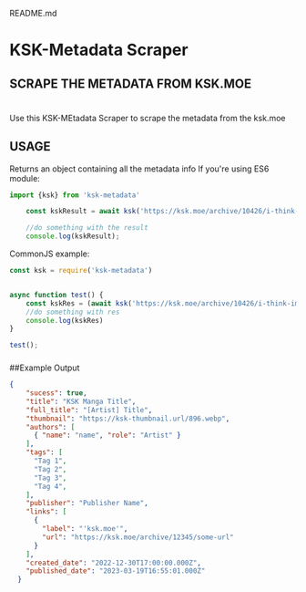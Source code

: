 README.md
# KSK-Metadata Scraper
## SCRAPE THE METADATA FROM KSK.MOE

#

Use this KSK-MEtadata Scraper to scrape the metadata from the ksk.moe


## USAGE

Returns an object containing all the metadata info
If you're using ES6 module:
```js
import {ksk} from 'ksk-metadata'

    const kskResult = await ksk('https://ksk.moe/archive/10426/i-think-im-the-only-one-getting-this-on-the-job-training')

    //do something with the result
    console.log(kskResult);

```
CommonJS example:
```js
const ksk = require('ksk-metadata')


async function test() {
    const kskRes = (await ksk('https://ksk.moe/archive/10426/i-think-im-the-only-one-getting-this-on-the-job-training'))
    //do something with res
    console.log(kskRes)
}

test();
```
###
##Example Output
```json
{
    "sucess": true,
    "title": "KSK Manga Title",
    "full_title": "[Artist] Title",
    "thumbnail": "https://ksk-thumbnail.url/896.webp",
    "authors": [
      { "name": "name", "role": "Artist" }
    ],
    "tags": [
      "Tag 1",
      "Tag 2",
      "Tag 3",
      "Tag 4",
    ],
    "publisher": "Publisher Name",
    "links": [
      {
        "label": "'ksk.moe'",
        "url": "https://ksk.moe/archive/12345/some-url"
      }
    ],
    "created_date": "2022-12-30T17:00:00.000Z",
    "published_date": "2023-03-19T16:55:01.000Z"
  }
```
